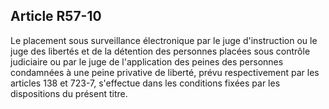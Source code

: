 Article R57-10
----
Le placement sous surveillance électronique par le juge d'instruction ou le juge
des libertés et de la détention des personnes placées sous contrôle judiciaire
ou par le juge de l'application des peines des personnes condamnées à une peine
privative de liberté, prévu respectivement par les articles 138 et 723-7,
s'effectue dans les conditions fixées par les dispositions du présent titre.

